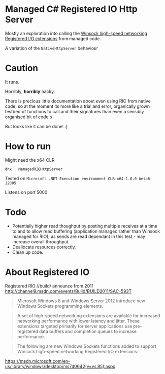 ﻿# Managed C# Registered IO Http Server
Mostly an exploration into calling the [Winsock high-speed networking Registered I/O extensions](https://msdn.microsoft.com/en-us/library/windows/desktop/ms740642(v=vs.85).aspx)
from managed code.

A variation of the ```NativeHttpServer``` behaviour

# Caution
It runs.

Horribly, **horribly** hacky.

There is precious little documentation about even using RIO from native code; so at the moment its more like a trial and error, 
organically grown testbed of functions to call and their signatures than even a sensibly organised bit of code :(

But looks like it can be done! :)

# How to run

Might need the x64 CLR

```dnx . ManagedRIOHttpServer```

Tested on ```Microsoft .NET Execution environment CLR-x64-1.0.0-beta6-12005```

Listens on port 5000

# Todo
* Potentially higher read thoughput by posting multiple receives at a time to and to allow read buffering 
(application managed rather than Winsock managed for RIO); 
as sends are read dependant in this test - may increase overall throughput.
* Deallocate resources correctly.
* Clean up code.

# About Registered IO

Registered RIO //build/ announce from 2011 
http://channel9.msdn.com/events/Build/BUILD2011/SAC-593T

> Microsoft Windows 8 and Windows Server 2012 introduce new Windows Sockets programming elements.

>A set of high-speed networking extensions are available for increased networking performance with lower latency and jitter. These extensions targeted primarily for server applications use pre-registered data buffers and completion queues to increase performance.

>The following are new Windows Sockets functions added to support Winsock high-speed networking Registered I/O extensions:

https://msdn.microsoft.com/en-us/library/windows/desktop/ms740642(v=vs.85).aspx


